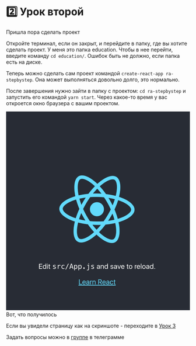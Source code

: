 # 2️⃣ Урок второй

Пришла пора сделать проект

Откройте терминал, если он закрыт, и перейдите в папку, где вы хотите сделать проект. У меня это папка education. Чтобы в нее перейти, введите команду `cd education/`. Ошибок быть не должно, если папка есть на диске.

Теперь можно сделать сам проект командой `create-react-app ra-stepbystep`. Она может выполняться довольно долго, это нормально.

После завершения нужно зайти в папку с проектом: `cd ra-stepbystep` и запустить его командой `yarn start`. Через какое-то время у вас откроется окно браузера с вашим проектом.

![Главная страница приложения](../react-app-start-screen.jpg)
Вот, что получилось

Если вы увидели страницу как на скриншоте - переходите в [Урок 3](../lesson3/index.md)

Задать вопросы можно в [группе](https://t.me/learn_you_react_admin/7) в телеграмме
